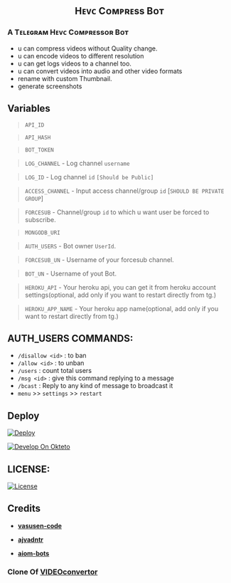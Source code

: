 <h2 align="center">
  <b>Hᴇᴠᴄ Cᴏᴍᴘʀᴇss Bᴏᴛ</b>
</h2>

### A Tᴇʟᴇɢʀᴀᴍ Hᴇᴠᴄ Cᴏᴍᴘʀᴇssᴏʀ Bᴏᴛ

- u can compress videos without Quality change.
- u can encode videos to different resolution
- u can get logs videos to a channel too.
- u can convert videos into audio and other video formats
- rename with custom Thumbnail.
- generate screenshots

## Variables
> `API_ID`

> `API_HASH`

> `BOT_TOKEN`

> `LOG_CHANNEL` - Log channel `username`
  
> `LOG_ID` - Log channel `id` `[Should be Public]`

> `ACCESS_CHANNEL` - Input access channel/group `id` [`SHOULD BE PRIVATE GROUP`]

> `FORCESUB` - Channel/group `id` to which u want user be forced to subscribe.

> `MONGODB_URI`

> `AUTH_USERS` - Bot owner `UserId`.

> `FORCESUB_UN` - Username of your forcesub channel.

> `BOT_UN` - Username of yout Bot.
  
> `HEROKU_API` - Your heroku api, you can get it from heroku account settings(optional, add only if you want to restart directly from tg.)

> `HEROKU_APP_NAME` - Your heroku app name(optional, add only if you want to restart directly from tg.)
               
## AUTH_USERS COMMANDS:
  
  - `/disallow <id>` : to ban
  - `/allow <id>` : to unban
  - `/users` : count total users
  - `/msg <id>` : give this command replying to a message
  - `/bcast` : Reply to any kind of message to broadcast it
  - `menu` >> `settings` >>  `restart`
  
## Deploy
  
[![Deploy](https://www.herokucdn.com/deploy/button.svg)](https://heroku.com/deploy)

[![Develop On Okteto](https://okteto.com/develop-okteto.svg)](https://cloud.okteto.com)

## LICENSE:

[![License](https://www.gnu.org/graphics/gplv3-127x51.png)](LICENSE)

## Credits

* **[vasusen-code](https://github.com/vasusen-code)**

* **[ajvadntr](https://t.me/ajvadntr2)**

* **[aiom-bots](https://t.me/AIOM_BOTS)**

### Clone Of [VIDEOconvertor](https://github.com/vasusen-code/VIDEOconvertor)

